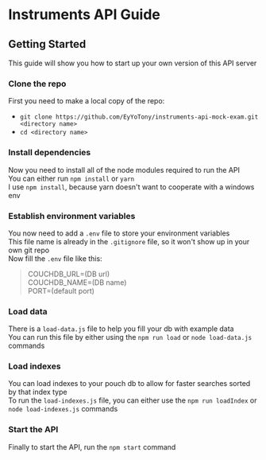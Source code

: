 # Instruments API Guide

## Getting Started
  This guide will show you how to start up your own version of this API server

### Clone the repo
  First you need to make a local copy of the repo:
  - `git clone https://github.com/EyYoTony/instruments-api-mock-exam.git <directory name>`
  - `cd <directory name>`

### Install dependencies
  Now you need to install all of the node modules required to run the API <br />
  You can either run `npm install` or `yarn` <br />
  I use `npm install`, because yarn doesn't want to cooperate with a windows env

### Establish environment variables
  You now need to add a `.env` file to store your environment variables <br />
  This file name is already in the `.gitignore` file, so it won't show up in your own git repo <br />
  Now fill the `.env` file like this:
  > COUCHDB_URL=(DB url) </br>
  > COUCHDB_NAME=(DB name) </br>
  > PORT=(default port) </br>

### Load data
  There is a `load-data.js` file to help you fill your db with example data </br>
  You can run this file by either using the `npm run load` or `node load-data.js` commands

### Load indexes
  You can load indexes to your pouch db to allow for faster searches sorted by that index type </br>
  To run the `load-indexes.js` file, you can either use the `npm run loadIndex` or `node load-indexes.js` commands

### Start the API
  Finally to start the API, run the `npm start` command
